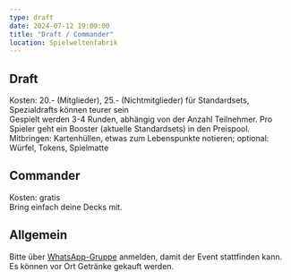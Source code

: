 ```yaml
---
type: draft
date: 2024-07-12 19:00:00
title: "Draft / Commander"
location: Spielweltenfabrik
---
```

## Draft
Kosten: 20.- (Mitglieder), 25.- (Nichtmitglieder) für Standardsets, Spezialdrafts können teurer sein \
Gespielt werden 3-4 Runden, abhängig von der Anzahl Teilnehmer.
Pro Spieler geht ein Booster (aktuelle Standardsets) in den Preispool. \
Mitbringen: Kartenhüllen, etwas zum Lebenspunkte notieren; optional: Würfel, Tokens, Spielmatte

## Commander
Kosten: gratis \
Bring einfach deine Decks mit.

## Allgemein
Bitte über [WhatsApp-Gruppe](https://chat.whatsapp.com/HQ7IINFrZB63esDNRqsIUw) anmelden, damit der Event stattfinden kann. \
Es können vor Ort Getränke gekauft werden.
